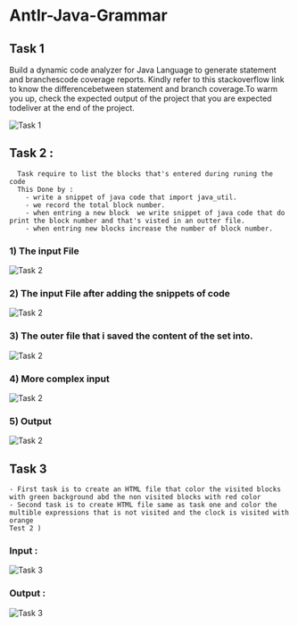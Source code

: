 # Antlr-Java-Grammar
## Task 1
Build a dynamic code analyzer for Java Language to generate statement and branchescode coverage reports. Kindly refer to this stackoverflow link to know the differencebetween statement and branch coverage.To warm you up, check the expected output of the project that you are expected todeliver at the end of the project.
  
![Task 1](https://github.com/sayedhassan-a/Antlr-Java-Grammar/blob/master/1.jpg)
## Task 2 : 
   
      Task require to list the blocks that's entered during runing the code 
      This Done by :
        - write a snippet of java code that import java_util.
        - we record the total block number.
        - when entring a new block  we write snippet of java code that do print the block number and that's visted in an outter file.
        - when entring new blocks increase the number of block number.
  ### 1) The input File
  ![Task 2](https://github.com/sayedhassan-a/Antlr-Java-Grammar/blob/master/st.jpg)
  ### 2) The input File after adding the snippets of code
  ![Task 2](https://github.com/sayedhassan-a/Antlr-Java-Grammar/blob/master/end.jpg)
  ### 3) The outer file that i saved the content of the set into.
  ![Task 2](https://github.com/sayedhassan-a/Antlr-Java-Grammar/blob/master/2.jpg)
  ### 4) More complex input
  ![Task 2](https://github.com/sayedhassan-a/Antlr-Java-Grammar/blob/master/input2.jpg)
  ### 5) Output
  ![Task 2](https://github.com/sayedhassan-a/Antlr-Java-Grammar/blob/master/output2.jpg)    

## Task 3 
    - First task is to create an HTML file that color the visited blocks with green background abd the non visited blocks with red color
    - Second task is to create HTML file same as task one and color the multible expressions that is not visited and the clock is visited with orange
    Test 2 )
   ### Input :
   ![Task 3](https://github.com/sayedhassan-a/Antlr-Java-Grammar/blob/master/test2.png)
   ### Output :
   ![Task 3](https://github.com/sayedhassan-a/Antlr-Java-Grammar/blob/master/OUT2.png)
